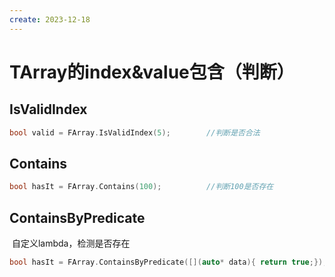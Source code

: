 ```yaml
---
create: 2023-12-18
---
```

# TArray的index&value包含（判断）

## IsValidIndex

```C++
bool valid = FArray.IsValidIndex(5);		//判断是否合法
```

## Contains

```C++
bool hasIt = FArray.Contains(100);			//判断100是否存在
```

## ContainsByPredicate

​	自定义lambda，检测是否存在

```C++
bool hasIt = FArray.ContainsByPredicate([](auto* data){ return true;});			
```

